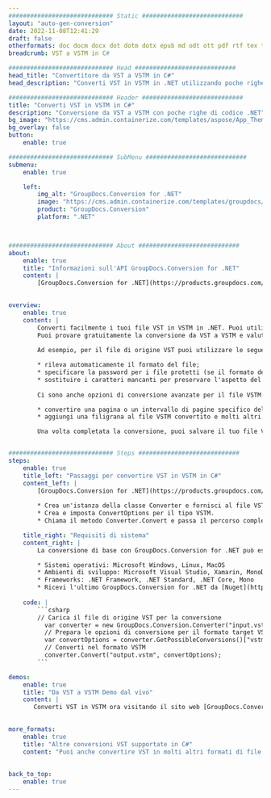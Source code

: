 ```yaml
---
############################# Static ############################
layout: "auto-gen-conversion"
date: 2022-11-08T12:41:29
draft: false
otherformats: doc docm docx dot dotm dotx epub md odt ott pdf rtf tex txt vdx vsdm vsdx vssm vssx vstm vstx vsx vtx xps
breadcrumb: VST a VSTM in C#

############################# Head ############################
head_title: "Convertitore da VST a VSTM in C#"
head_description: "Converti VST in VSTM in .NET utilizzando poche righe di codice. Utilizza l'API di conversione dei documenti di GroupDocs per convertire oltre 160 formati di file."

############################# Header ############################
title: "Converti VST in VSTM in C#"
description: "Conversione da VST a VSTM con poche righe di codice .NET"
bg_image: "https://cms.admin.containerize.com/templates/aspose/App_Themes/V3/images/bg/header1.png"
bg_overlay: false
button:
    enable: true

############################# SubMenu ############################
submenu:
    enable: true

    left:
        img_alt: "GroupDocs.Conversion for .NET"
        image: "https://cms.admin.containerize.com/templates/groupdocs/images/product-logos/90x90-noborder/groupdocs-conversion-net.png"
        product: "GroupDocs.Conversion"
        platform: ".NET"



############################# About ############################
about:
    enable: true
    title: "Informazioni sull'API GroupDocs.Conversion for .NET"
    content: |
        [GroupDocs.Conversion for .NET](https://products.groupdocs.com/conversion/net/) può essere utilizzato per convertire Microsoft Word, Excel, PowerPoint, PDF, Visio e altri formati. GroupDocs.Conversion è un'API standalone adatta per sistemi interni e back-end in cui sono richieste prestazioni elevate. Non dipende da alcun software come Microsoft o Open Office.
    

overview:
    enable: true
    content: |
        Converti facilmente i tuoi file VST in VSTM in .NET. Puoi utilizzare solo un paio di righe di codice C# in qualsiasi piattaforma a tua scelta come: Windows, Linux, macOS.
        Puoi provare gratuitamente la conversione da VST a VSTM e valutare la qualità dei risultati della conversione. Insieme a semplici scenari di conversione di file, puoi provare opzioni più avanzate per caricare il file di origine VST e per salvare il risultato di output VSTM. 
        
        Ad esempio, per il file di origine VST puoi utilizzare le seguenti opzioni di caricamento:

        * rileva automaticamente il formato del file;
        * specificare la password per i file protetti (se il formato del file lo supporta);
        * sostituire i caratteri mancanti per preservare l'aspetto del documento.
        
        Ci sono anche opzioni di conversione avanzate per il file VSTM:

        * convertire una pagina o un intervallo di pagine specifico del documento;
        * aggiungi una filigrana al file VSTM convertito e molti altri.

        Una volta completata la conversione, puoi salvare il tuo file VSTM nel percorso del file locale o in qualsiasi archivio di terze parti come FTP, Amazon S3, Google Drive, Dropbox ecc. Nota: per convertire VST in {{ TO}} non è necessario alcun software aggiuntivo installato, come MS Office, Open Office, Adobe Acrobat Reader ecc.


############################# Steps ############################
steps:
    enable: true
    title_left: "Passaggi per convertire VST in VSTM in C#"
    content_left: |
        [GroupDocs.Conversion for .NET](https://products.groupdocs.com/conversion/net/) consente agli sviluppatori di convertire facilmente un file VST in VSTM con poche righe di codice.
        
        * Crea un'istanza della classe Converter e fornisci al file VST il percorso completo
        * Crea e imposta ConvertOptions per il tipo VSTM.
        * Chiama il metodo Converter.Convert e passa il percorso completo e il formato (VSTM) come parametro

    title_right: "Requisiti di sistema"
    content_right: |
        La conversione di base con GroupDocs.Conversion for .NET può essere eseguita in pochi semplici passaggi. Le nostre API sono supportate su tutte le principali piattaforme e sistemi operativi. Prima di eseguire il codice seguente, assicurati di avere i seguenti prerequisiti installati sul tuo sistema.

        * Sistemi operativi: Microsoft Windows, Linux, MacOS
        * Ambienti di sviluppo: Microsoft Visual Studio, Xamarin, MonoDevelop
        * Frameworks: .NET Framework, .NET Standard, .NET Core, Mono
        * Ricevi l'ultimo GroupDocs.Conversion for .NET da [Nuget](https://www.nuget.org/packages/groupdocs.conversion)
         
    code: |
        ```csharp    
        // Carica il file di origine VST per la conversione
          var converter = new GroupDocs.Conversion.Converter("input.vst");
          // Prepara le opzioni di conversione per il formato target VSTM
          var convertOptions = converter.GetPossibleConversions()["vstm"].ConvertOptions;
          // Converti nel formato VSTM
          converter.Convert("output.vstm", convertOptions);
        ```

demos:
    enable: true
    title: "Da VST a VSTM Demo dal vivo"
    content: |
       Converti VST in VSTM ora visitando il sito web [GroupDocs.Conversion App](https://products.groupdocs.app/conversion/family). La demo online presenta i seguenti vantaggi
          

more_formats:
    enable: true
    title: "Altre conversioni VST supportate in C#"
    content: "Puoi anche convertire VST in molti altri formati di file. Si prega di consultare l'elenco di seguito."
       
       
back_to_top:
    enable: true
---
```

